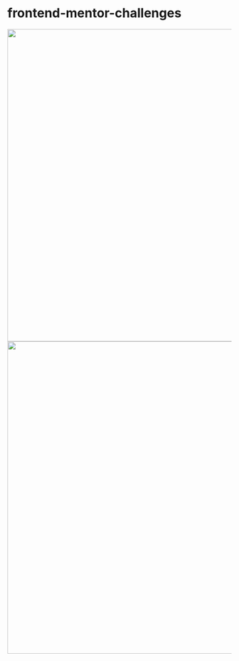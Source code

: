 # frontend-mentor-challenges

<div align="center">
  <img src="https://user-images.githubusercontent.com/98968823/172031352-a56d9adc-7dcd-461c-90ac-f673020cccf7.png" width="700px" />
  <img src="https://user-images.githubusercontent.com/98968823/172031416-ead7c71a-5e05-4e9d-8de3-65207095ac0e.png" width="700px" />
  </div>
